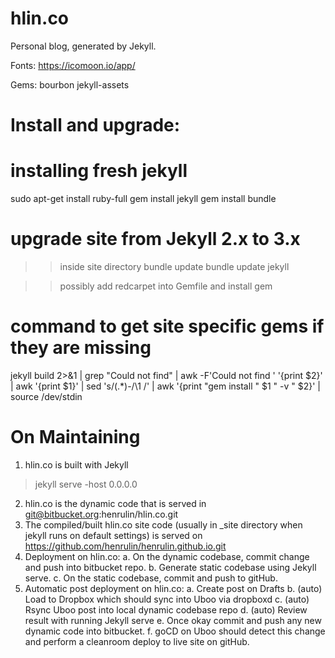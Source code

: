 hlin.co
=======
Personal blog, generated by Jekyll.

Fonts:
https://icomoon.io/app/

Gems:
bourbon
jekyll-assets

Install and upgrade:
====================
# installing fresh jekyll
sudo apt-get install ruby-full
gem install jekyll
gem install bundle

# upgrade site from Jekyll 2.x to 3.x
>> inside site directory
bundle update
bundle update jekyll

>> possibly add redcarpet into Gemfile and install gem


# command to get site specific gems if they are missing
jekyll build 2>&1 | grep "Could not find" | awk -F'Could not find ' '{print $2}' | awk '{print $1}' | sed 's/\(.*\)-/\1 /' | awk '{print "gem install " $1 " -v " $2}' | source  /dev/stdin

On Maintaining
==============

1. hlin.co is built with Jekyll
> jekyll serve -host 0.0.0.0

2. hlin.co is the dynamic code that is served in git@bitbucket.org:henrulin/hlin.co.git
3. The compiled/built hlin.co site code (usually in _site directory when jekyll runs on default settings) is served on https://github.com/henrulin/henrulin.github.io.git
4. Deployment on hlin.co:
    a. On the dynamic codebase, commit change and push into bitbucket repo.
    b. Generate static codebase using Jekyll serve.
    c. On the static codebase, commit and push to gitHub.
5. Automatic post deployment on hlin.co:
    a. Create post on Drafts
    b. (auto) Load to Dropbox which should sync into Uboo via dropboxd
    c. (auto) Rsync Uboo post into local dynamic codebase repo
    d. (auto) Review result with running Jekyll serve
    e. Once okay commit and push any new dynamic code into bitbucket.
    f. goCD on Uboo should detect this change and perform a cleanroom deploy to live site on gitHub.

